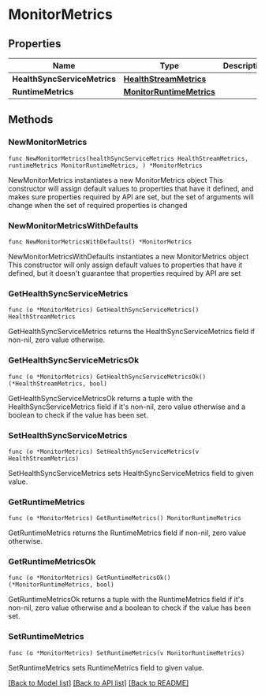# MonitorMetrics

## Properties

Name | Type | Description | Notes
------------ | ------------- | ------------- | -------------
**HealthSyncServiceMetrics** | [**HealthStreamMetrics**](HealthStreamMetrics.md) |  | 
**RuntimeMetrics** | [**MonitorRuntimeMetrics**](MonitorRuntimeMetrics.md) |  | 

## Methods

### NewMonitorMetrics

`func NewMonitorMetrics(healthSyncServiceMetrics HealthStreamMetrics, runtimeMetrics MonitorRuntimeMetrics, ) *MonitorMetrics`

NewMonitorMetrics instantiates a new MonitorMetrics object
This constructor will assign default values to properties that have it defined,
and makes sure properties required by API are set, but the set of arguments
will change when the set of required properties is changed

### NewMonitorMetricsWithDefaults

`func NewMonitorMetricsWithDefaults() *MonitorMetrics`

NewMonitorMetricsWithDefaults instantiates a new MonitorMetrics object
This constructor will only assign default values to properties that have it defined,
but it doesn't guarantee that properties required by API are set

### GetHealthSyncServiceMetrics

`func (o *MonitorMetrics) GetHealthSyncServiceMetrics() HealthStreamMetrics`

GetHealthSyncServiceMetrics returns the HealthSyncServiceMetrics field if non-nil, zero value otherwise.

### GetHealthSyncServiceMetricsOk

`func (o *MonitorMetrics) GetHealthSyncServiceMetricsOk() (*HealthStreamMetrics, bool)`

GetHealthSyncServiceMetricsOk returns a tuple with the HealthSyncServiceMetrics field if it's non-nil, zero value otherwise
and a boolean to check if the value has been set.

### SetHealthSyncServiceMetrics

`func (o *MonitorMetrics) SetHealthSyncServiceMetrics(v HealthStreamMetrics)`

SetHealthSyncServiceMetrics sets HealthSyncServiceMetrics field to given value.


### GetRuntimeMetrics

`func (o *MonitorMetrics) GetRuntimeMetrics() MonitorRuntimeMetrics`

GetRuntimeMetrics returns the RuntimeMetrics field if non-nil, zero value otherwise.

### GetRuntimeMetricsOk

`func (o *MonitorMetrics) GetRuntimeMetricsOk() (*MonitorRuntimeMetrics, bool)`

GetRuntimeMetricsOk returns a tuple with the RuntimeMetrics field if it's non-nil, zero value otherwise
and a boolean to check if the value has been set.

### SetRuntimeMetrics

`func (o *MonitorMetrics) SetRuntimeMetrics(v MonitorRuntimeMetrics)`

SetRuntimeMetrics sets RuntimeMetrics field to given value.



[[Back to Model list]](../README.md#documentation-for-models) [[Back to API list]](../README.md#documentation-for-api-endpoints) [[Back to README]](../README.md)


